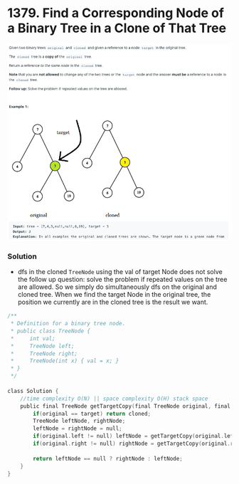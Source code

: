 # 1379. Find a Corresponding Node of a Binary Tree in a Clone of That Tree

![1379%20Find%20a%20Corresponding%20Node%20of%20a%20Binary%20Tree%20in%20a6847dcdb71649f5a6360e89db0c8ad7/Untitled.png](1379%20Find%20a%20Corresponding%20Node%20of%20a%20Binary%20Tree%20in%20a6847dcdb71649f5a6360e89db0c8ad7/Untitled.png)

### Solution

- dfs in the cloned `TreeNode` using the val of target Node does not solve the follow up question: solve the problem if repeated values on the tree are allowed. So we simply do simultaneously dfs on the original and cloned tree. When we find the target Node in the original tree, the position we currently are in the cloned tree is the result we want.

```c
/**
 * Definition for a binary tree node.
 * public class TreeNode {
 *     int val;
 *     TreeNode left;
 *     TreeNode right;
 *     TreeNode(int x) { val = x; }
 * }
 */

class Solution {
    //time complexity O(N) || space complexity O(H) stack space
    public final TreeNode getTargetCopy(final TreeNode original, final TreeNode cloned, final TreeNode target) {
        if(original == target) return cloned;
        TreeNode leftNode, rightNode;
        leftNode = rightNode = null;
        if(original.left != null) leftNode = getTargetCopy(original.left, cloned.left, target);
        if(original.right != null) rightNode = getTargetCopy(original.right, cloned.right, target);
        
        return leftNode == null ? rightNode : leftNode;
    }
}
```